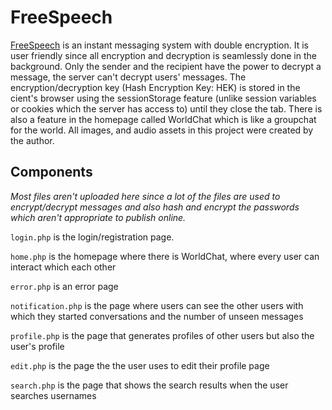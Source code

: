 # FreeSpeech
[FreeSpeech](https://mathusan.net/FreeSpeech/login.php) is an instant messaging system with double encryption. It is user friendly since all encryption and decryption is seamlessly done in the background. Only the sender and the recipient have the power to decrypt a message, the server can't decrypt users' messages. The encryption/decryption key (Hash Encryption Key: HEK) is stored in the cient's browser using the sessionStorage feature (unlike session variables or cookies which the server has access to) until they close the tab.
There is also a feature in the homepage called WorldChat which is like a groupchat for the world.
All images, and audio assets in this project were created by the author.

## Components
_Most files aren't uploaded here since a lot of the files are used to encrypt/decrypt messages and also hash and encrypt the passwords which aren't appropriate to publish online._

`login.php` is the login/registration page.

`home.php` is the homepage where there is WorldChat, where every user can interact which each other 

`error.php` is an error page

`notification.php` is the page where users can see the other users with which they started conversations and the number of unseen messages

`profile.php` is the page that generates profiles of other users but also the user's profile

`edit.php` is the page the the user uses to edit their profile page

`search.php` is the page that shows the search results when the user searches usernames
